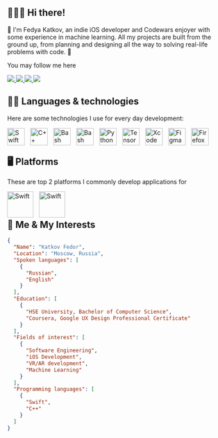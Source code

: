 ## 🏄🏻‍♂️ Hi there!

💫 I'm Fedya Katkov, an indie iOS developer and Codewars enjoyer with some experience in machine learning. All my projects are built from the ground up, from planning and designing all the way to solving real-life problems with code. 💫

<div>
  <p>You may follow me here</p>
  
  <div>
    <a href="https://github.com/charming-whaley">
      <img src="https://img.shields.io/badge/Github-181717?style=for-the-badge&logo=github&labelColor=black" />
    </a>
    <a href="https://www.codewars.com/users/charming_whaley">
      <img src="https://img.shields.io/badge/Codewars-B1361E?style=for-the-badge&logo=codewars&logoColor=B1361E&labelColor=black" />
    </a>
    <a href="https://leetcode.com/u/charming_whaley/">
      <img src="https://img.shields.io/badge/Leetcode-FFA116?style=for-the-badge&logo=leetcode&logoColor=FFA116&labelColor=black" />
    </a>
    <a href="https://www.reddit.com/user/jockey787/">
      <img src="https://img.shields.io/badge/Reddit-FF4500?style=for-the-badge&logo=reddit&logoColor=FF4500&labelColor=black" />
    </a>
  </div>
</div>

## 🧑‍💻 Languages & technologies

Here are some technologies I use for every day development:

<img align="left" alt="Swift" width="40" height="40" style="padding-right: 10px;" src="https://cdn.simpleicons.org/swift/f05138" />
<img align="left" alt="C++" width="40" height="40" style="padding-right: 10px;" src="https://cdn.simpleicons.org/cplusplus/00599c" />
<img align="left" alt="Bash" width="40" height="40" style="padding-right: 10px;" src="https://cdn.simpleicons.org/gnubash/4eaa25" />
<img align="left" alt="Bash" width="40" height="40" style="padding-right: 10px;" src="https://cdn.simpleicons.org/codewars/b1361e" />
<img align="left" alt="Python Pandas" style="padding-right: 10px;" width="40" height="40" src="https://cdn.simpleicons.org/pandas/150458" />
<img align="left" alt="TensorFlow" style="padding-right: 10px;" width="40" height="40" src="https://cdn.simpleicons.org/tensorflow/ff6f00" />
<img align="left" alt="Xcode" style="padding-right: 10px;" width="40" height="40" src="https://cdn.simpleicons.org/xcode/147efb" />
<img align="left" alt="Figma" style="padding-right: 10px;" width="40" height="40" src="https://cdn.simpleicons.org/figma/7952b3" />
<img align="left" alt="Firefox" style="padding-right: 10px;" width="40" height="40" src="https://cdn.simpleicons.org/firefoxbrowser/ff7139" />
<br />
<br />


## 🖥️ Platforms

These are top 2 platforms I commonly develop applications for

<img align="left" alt="Swift" width="60" height="60" style="padding-right: 10px;" src="https://cdn.simpleicons.org/ios/fff" />
<img align="left" alt="Swift" width="60" height="60" style="padding-right: 10px;" src="https://cdn.simpleicons.org/appletv/fff" />
<br />
<br />

## 🚀 Me & My Interests

```json
{
  "Name": "Katkov Fedor",
  "Location": "Moscow, Russia",
  "Spoken languages": [
    {
      "Russian",
      "English"
    }
  ],
  "Education": [
    {
      "HSE University, Bachelor of Computer Science",
      "Coursera, Google UX Design Professional Certificate"
    }
  ],
  "Fields of interest": [
    {
      "Software Engineering",
      "iOS Development",
      "VR/AR development",
      "Machine Learning"
    }
  ],
  "Programming languages": [
    {
      "Swift",
      "C++"
    }
  ]
}
```
